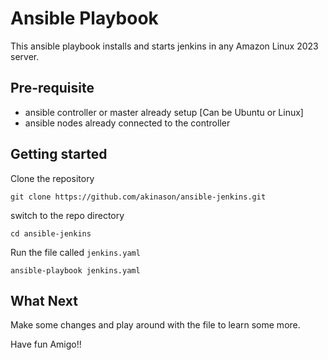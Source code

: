 # Ansible Playbook 

This ansible playbook installs and starts jenkins in any Amazon Linux 2023 server. 

## Pre-requisite
-   ansible controller or master already setup [Can be Ubuntu or Linux]
-   ansible nodes already connected to the controller


## Getting started
Clone the repository

`git clone https://github.com/akinason/ansible-jenkins.git`

switch to the repo directory

`cd ansible-jenkins`

Run the file called `jenkins.yaml`

`ansible-playbook jenkins.yaml`

## What Next
Make some changes and play around with the file to learn some more.

Have fun Amigo!! 
